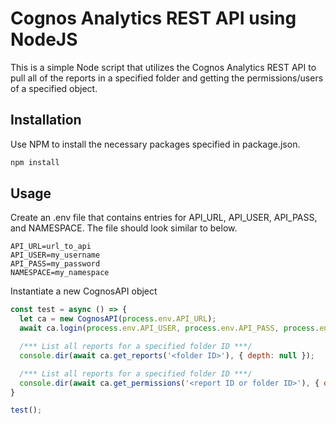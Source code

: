# Cognos Analytics REST API using NodeJS

This is a simple Node script that utilizes the Cognos Analytics REST API to pull all of the reports in a specified folder and getting the permissions/users of a specified object.

## Installation

Use NPM to install the necessary packages specified in package.json.

```bash
npm install
```

## Usage
Create an .env file that contains entries for API_URL, API_USER, API_PASS, and NAMESPACE. The file should look similar to below.
```
API_URL=url_to_api
API_USER=my_username
API_PASS=my_password
NAMESPACE=my_namespace
```

Instantiate a new CognosAPI object 
```javascript
const test = async () => {
  let ca = new CognosAPI(process.env.API_URL);
  await ca.login(process.env.API_USER, process.env.API_PASS, process.env.NAMESPACE);

  /*** List all reports for a specified folder ID ***/
  console.dir(await ca.get_reports('<folder ID>'), { depth: null });

  /*** List all reports for a specified folder ID ***/
  console.dir(await ca.get_permissions('<report ID or folder ID>'), { depth: null });
}

test();
```
